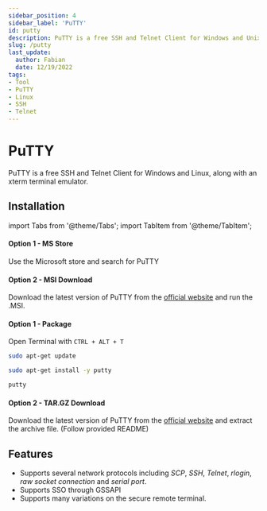 ```yaml
---
sidebar_position: 4
sidebar_label: 'PuTTY'
id: putty
description: PuTTY is a free SSH and Telnet Client for Windows and Unix, along with an xterm terminal emulator.
slug: /putty
last_update:
  author: Fabian
  date: 12/19/2022
tags:
- Tool
- PuTTY
- Linux
- SSH
- Telnet
---
```


# PuTTY

PuTTY is a free SSH and Telnet Client for Windows and Linux, along with an xterm terminal emulator.

## Installation

import Tabs from '@theme/Tabs';
import TabItem from '@theme/TabItem';

<Tabs>
  <TabItem value="windows" label="Windows" default>

  #### Option 1 - MS Store
  Use the Microsoft store and search for PuTTY

  #### Option 2 - MSI Download

  Download the latest version of PuTTY from the [official website](https://www.chiark.greenend.org.uk/~sgtatham/putty/latest.html) and run the .MSI.

  </TabItem>
  <TabItem value="linux" label="Linux">

  #### Option 1 - Package

  Open Terminal with `CTRL + ALT + T`

  ```bash title="Install Updates"
  sudo apt-get update
  ```

  ```bash title="Install PuTTY"
  sudo apt-get install -y putty
  ```

  ```bash title="Run PuTTY"
  putty
  ```

  #### Option 2 - TAR.GZ Download

  Download the latest version of PuTTY from the [official website](https://www.chiark.greenend.org.uk/~sgtatham/putty/latest.html) and extract the archive file. (Follow provided README)
  </TabItem>
</Tabs>

## Features 

* Supports several network protocols including *SCP*, *SSH*, *Telnet*, *rlogin*, *raw socket connection* and *serial port*.
* Supports SSO through GSSAPI
* Supports many variations on the secure remote terminal.